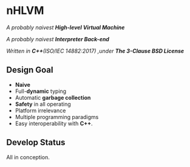 # nHLVM

*A probably naivest **High-level Virtual Machine***

*A probably naivest **Interpreter Back-end***

*Written in **C++**(ISO/IEC 14882:2017) ,under **The 3-Clause BSD License***

## Design Goal

* **Naive**
* Full-**dynamic** typing
* Automatic **garbage collection**
* **Safety** in all operating
* Platform irrelevance
* Multiple programming paradigms
* Easy interoperability with **C++**.

## Develop Status

All in conception.
